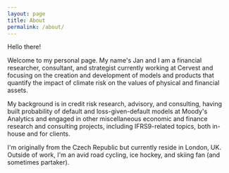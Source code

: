 ```yaml
---
layout: page
title: About
permalink: /about/
---
```


Hello there!

Welcome to my personal page. My name's Jan and I am a financial researcher, consultant, and strategist currently working at Cervest and focusing on the creation and development of models and products that quantify the impact of climate risk on the values of physical and financial assets.

My background is in credit risk research, advisory, and consulting, having built probability of default and loss-given-default models at Moody's Analytics and engaged in other miscellaneous economic and finance research and consulting projects, including IFRS9-related topics, both in-house and for clients.

I'm originally from the Czech Republic but currently reside in London, UK. Outside of work, I'm an avid road cycling, ice hockey, and skiing fan (and sometimes partaker).
